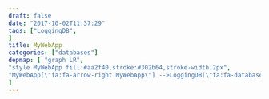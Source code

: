 ```yaml
---
draft: false
date: "2017-10-02T11:37:29"
tags: ["LoggingDB",
]
title: MyWebApp
categories: ["databases"]
depmap: [ "graph LR",
"style MyWebApp fill:#aa2f40,stroke:#302b64,stroke-width:2px",
"MyWebApp[\"fa:fa-arrow-right MyWebApp\"] -->LoggingDB(\"fa:fa-database LoggingDB\")",
]
---
```

			